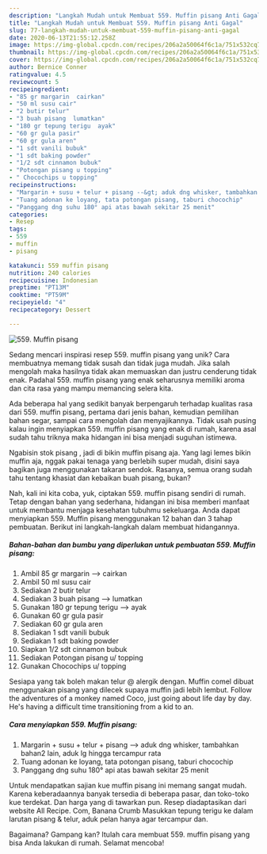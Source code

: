```yaml
---
description: "Langkah Mudah untuk Membuat 559. Muffin pisang Anti Gagal"
title: "Langkah Mudah untuk Membuat 559. Muffin pisang Anti Gagal"
slug: 77-langkah-mudah-untuk-membuat-559-muffin-pisang-anti-gagal
date: 2020-06-13T21:55:12.258Z
image: https://img-global.cpcdn.com/recipes/206a2a50064f6c1a/751x532cq70/559-muffin-pisang-foto-resep-utama.jpg
thumbnail: https://img-global.cpcdn.com/recipes/206a2a50064f6c1a/751x532cq70/559-muffin-pisang-foto-resep-utama.jpg
cover: https://img-global.cpcdn.com/recipes/206a2a50064f6c1a/751x532cq70/559-muffin-pisang-foto-resep-utama.jpg
author: Bernice Conner
ratingvalue: 4.5
reviewcount: 5
recipeingredient:
- "85 gr margarin  cairkan"
- "50 ml susu cair"
- "2 butir telur"
- "3 buah pisang  lumatkan"
- "180 gr tepung terigu  ayak"
- "60 gr gula pasir"
- "60 gr gula aren"
- "1 sdt vanili bubuk"
- "1 sdt baking powder"
- "1/2 sdt cinnamon bubuk"
- "Potongan pisang u topping"
- " Chocochips u topping"
recipeinstructions:
- "Margarin + susu + telur + pisang --&gt; aduk dng whisker, tambahkan bahan2 lain, aduk lg hingga tercampur rata"
- "Tuang adonan ke loyang, tata potongan pisang, taburi chocochip"
- "Panggang dng suhu 180° api atas bawah sekitar 25 menit"
categories:
- Resep
tags:
- 559
- muffin
- pisang

katakunci: 559 muffin pisang 
nutrition: 240 calories
recipecuisine: Indonesian
preptime: "PT13M"
cooktime: "PT59M"
recipeyield: "4"
recipecategory: Dessert

---
```



![559. Muffin pisang](https://img-global.cpcdn.com/recipes/206a2a50064f6c1a/751x532cq70/559-muffin-pisang-foto-resep-utama.jpg)

Sedang mencari inspirasi resep 559. muffin pisang yang unik? Cara membuatnya memang tidak susah dan tidak juga mudah. Jika salah mengolah maka hasilnya tidak akan memuaskan dan justru cenderung tidak enak. Padahal 559. muffin pisang yang enak seharusnya memiliki aroma dan cita rasa yang mampu memancing selera kita.

Ada beberapa hal yang sedikit banyak berpengaruh terhadap kualitas rasa dari 559. muffin pisang, pertama dari jenis bahan, kemudian pemilihan bahan segar, sampai cara mengolah dan menyajikannya. Tidak usah pusing kalau ingin menyiapkan 559. muffin pisang yang enak di rumah, karena asal sudah tahu triknya maka hidangan ini bisa menjadi suguhan istimewa.

Ngabisin stok pisang , jadi di bikin muffin pisang aja. Yang lagi lemes bikin muffin aja, nggak pakai tenaga yang berlebih super mudah, disini saya bagikan juga menggunakan takaran sendok. Rasanya, semua orang sudah tahu tentang khasiat dan kebaikan buah pisang, bukan?


Nah, kali ini kita coba, yuk, ciptakan 559. muffin pisang sendiri di rumah. Tetap dengan bahan yang sederhana, hidangan ini bisa memberi manfaat untuk membantu menjaga kesehatan tubuhmu sekeluarga. Anda dapat menyiapkan 559. Muffin pisang menggunakan 12 bahan dan 3 tahap pembuatan. Berikut ini langkah-langkah dalam membuat hidangannya.

<!--inarticleads1-->

##### Bahan-bahan dan bumbu yang diperlukan untuk pembuatan 559. Muffin pisang:

1. Ambil 85 gr margarin --&gt; cairkan
1. Ambil 50 ml susu cair
1. Sediakan 2 butir telur
1. Sediakan 3 buah pisang --&gt; lumatkan
1. Gunakan 180 gr tepung terigu --&gt; ayak
1. Gunakan 60 gr gula pasir
1. Sediakan 60 gr gula aren
1. Sediakan 1 sdt vanili bubuk
1. Sediakan 1 sdt baking powder
1. Siapkan 1/2 sdt cinnamon bubuk
1. Sediakan Potongan pisang u/ topping
1. Gunakan  Chocochips u/ topping


Sesiapa yang tak boleh makan telur @ alergik dengan. Muffin comel dibuat menggunakan pisang yang dilecek supaya muffin jadi lebih lembut. Follow the adventures of a monkey named Coco, just going about life day by day. He&#39;s having a difficult time transitioning from a kid to an. 

<!--inarticleads2-->

##### Cara menyiapkan 559. Muffin pisang:

1. Margarin + susu + telur + pisang --&gt; aduk dng whisker, tambahkan bahan2 lain, aduk lg hingga tercampur rata
1. Tuang adonan ke loyang, tata potongan pisang, taburi chocochip
1. Panggang dng suhu 180° api atas bawah sekitar 25 menit


Untuk mendapatkan sajian kue muffin pisang ini memang sangat mudah. Karena keberadaannya banyak tersedia di beberapa pasar, dan toko-toko kue terdekat. Dan harga yang di tawarkan pun. Resep diadaptasikan dari website All Recipe. Com, Banana Crumb Masukkan tepung terigu ke dalam larutan pisang &amp; telur, aduk pelan hanya agar tercampur dan. 

Bagaimana? Gampang kan? Itulah cara membuat 559. muffin pisang yang bisa Anda lakukan di rumah. Selamat mencoba!
